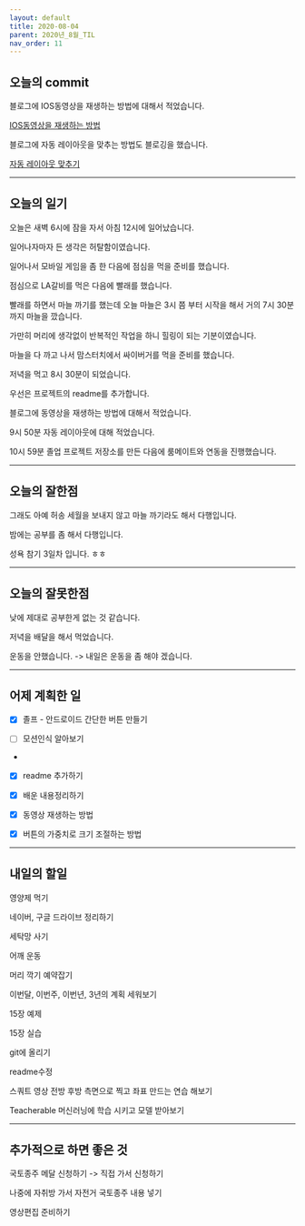 ```yaml
---
layout: default
title: 2020-08-04
parent: 2020년_8월_TIL
nav_order: 11
---
```


## 오늘의 commit

블로그에 IOS동영상을 재생하는 방법에 대해서 적었습니다.

[IOS동영상을 재생하는 방법](https://c0dewave.github.io/docs/14-IOS/024-MoviePlay/)

블로그에 자동 레이아웃을 맞추는 방법도 블로깅을 했습니다.

[자동 레이아웃 맞추기](https://c0dewave.github.io/docs/14-IOS/025-AutoLayout/)

---

## 오늘의 일기

오늘은 새벽 6시에 잠을 자서 아침 12시에 일어났습니다.

일어나자마자 든 생각은 허탈함이였습니다.

일어나서 모바일 게임을 좀 한 다음에 점심을 먹을 준비를 했습니다.

점심으로 LA갈비를 먹은 다음에 빨래를 했습니다.

빨래를 하면서 마늘 까기를 했는데 오늘 마늘은 3시 쯤 부터 시작을 해서 거의 7시 30분 까지 마늘을 깠습니다.

가만히 머리에 생각없이 반복적인 작업을 하니 힐링이 되는 기분이였습니다.

마늘을 다 까고 나서 맘스터치에서 싸이버거를 먹을 준비를 했습니다.

저녁을 먹고 8시 30분이 되었습니다.

우선은 프로젝트의 readme를 추가합니다.

블로그에 동영상을 재생하는 방법에 대해서 적었습니다.

9시 50분 자동 레이아웃에 대해 적었습니다.

10시 59분 졸업 프로젝트 저장소를 만든 다음에 룸메이트와 연동을 진행했습니다.

---

## 오늘의 잘한점

그래도 아예 허송 세월을 보내지 않고 마늘 까기라도 해서 다행입니다.

밤에는 공부를 좀 해서 다행입니다.

성욕 참기 3일차 입니다. ㅎㅎ

---

## 오늘의 잘못한점

낮에 제대로 공부한게 없는 것 같습니다.

저녁을 배달을 해서 먹었습니다.

운동을 안했습니다. -> 내일은 운동을 좀 해야 겠습니다.

---

## 어제 계획한 일

- [X] 졸프 - 안드로이드 간단한 버튼 만들기

- [ ] 모션인식 알아보기

+

- [X] readme 추가하기

- [X] 배운 내용정리하기

- [X] 동영상 재생하는 방법

- [X] 버튼의 가중치로 크기 조절하는 방법

---

## 내일의 할일

영양제 먹기

네이버, 구글 드라이브 정리하기

세탁망 사기

어깨 운동

머리 깍기 예약잡기

이번달, 이번주, 이번년, 3년의 계획 세워보기

15장 예제

15장 실습

git에 올리기

readme수정

스쿼트 영상 전방 후방 측면으로 찍고 좌표 만드는 연습 해보기

Teacherable 머신러닝에 학습 시키고 모델 받아보기

---

## 추가적으로 하면 좋은 것

국토종주 메달 신청하기 -> 직접 가서 신청하기

나중에 자취방 가서 자전거 국토종주 내용 넣기

영상편집 준비하기